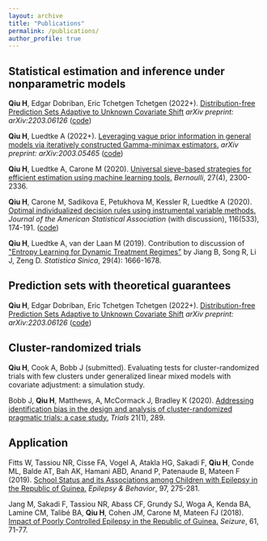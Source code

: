 ```yaml
---
layout: archive
title: "Publications"
permalink: /publications/
author_profile: true
---
```


<!-- {% if author.googlescholar %}-->
<!--  You can also find my articles on <u><a href="{{author.googlescholar}}">my Google Scholar profile</a>.</u>-->
<!--{% endif %}-->

<!--{% include base_path %}-->

<!--{% for post in site.publications reversed %}-->
<!--  {% include archive-single.html %}-->
<!--{% endfor %}-->

## Statistical estimation and inference under nonparametric models

**Qiu H**, Edgar Dobriban, Eric Tchetgen Tchetgen (2022+). [Distribution-free Prediction Sets Adaptive to Unknown Covariate Shift](https://arxiv.org/abs/2203.06126) *arXiv preprint: arXiv:2203.06126* ([code](https://github.com/QIU-Hongxiang-David/APACpredset))

**Qiu H**, Luedtke A (2022+). [Leveraging vague prior information in general models via iteratively constructed Gamma-minimax estimators.](https://arxiv.org/abs/2012.05465) *arXiv preprint: arXiv:2003.05465* ([code](https://github.com/QIU-Hongxiang-David/Gamma-minimax-learninng))

**Qiu H**, Luedtke A, Carone M (2020). [Universal sieve-based strategies for efficient estimation using machine learning tools.](https://urldefense.com/v3/__http://dx.doi.org/10.3150/20-BEJ1309__;!!IBzWLUs!FJ__Wf7ZlbUGbxDfr0ZNwJxC0p4cAFD-CVexxJi8NM4a5cVKpzOjQWXZPFamqS4$) *Bernoulli*, 27(4), 2300-2336.

**Qiu H**, Carone M, Sadikova E, Petukhova M, Kessler R, Luedtke A (2020). [Optimal individualized decision rules using instrumental variable methods.](https://www.tandfonline.com/doi/abs/10.1080/01621459.2020.1745814) *Journal of the American Statistical Association* (with discussion), 116(533), 174-191. ([code](https://www.tandfonline.com/doi/suppl/10.1080/01621459.2020.1745814?scroll=top))

**Qiu H**, Luedtke A, van der Laan M (2019). Contribution to discussion of ["Entropy Learning for Dynamic Treatment Regimes"](http://www3.stat.sinica.edu.tw/statistica/oldpdf/A29N41-9.pdf?vol=29&num=4&art=10) by Jiang B, Song R, Li J, Zeng D. *Statistica Sinica*, 29(4): 1666-1678.

## Prediction sets with theoretical guarantees

**Qiu H**, Edgar Dobriban, Eric Tchetgen Tchetgen (2022+). [Distribution-free Prediction Sets Adaptive to Unknown Covariate Shift](https://arxiv.org/abs/2203.06126) *arXiv preprint: arXiv:2203.06126* ([code](https://github.com/QIU-Hongxiang-David/APACpredset))

## Cluster-randomized trials

**Qiu H**, Cook A, Bobb J (submitted). Evaluating tests for cluster-randomized trials with few clusters under generalized linear mixed models with covariate adjustment: a simulation study.

Bobb J, **Qiu H**, Matthews, A, McCormack J, Bradley K (2020). [Addressing identification bias in the design and analysis of cluster-randomized pragmatic trials: a case study.](https://trialsjournal.biomedcentral.com/articles/10.1186/s13063-020-4148-z) *Trials* 21(1), 289.

## Application

Fitts W, Tassiou NR, Cisse FA, Vogel A, Atakla HG, Sakadi F, **Qiu H**, Conde ML, Balde AT, Bah AK, Hamani ABD, Anand P, Patenaude B, Mateen F (2019). [School Status and its Associations among Children with Epilepsy in the Republic of Guinea.](https://pubmed.ncbi.nlm.nih.gov/31260925/) *Epilepsy & Behavior*, 97, 275-281.

Jang M, Sakadi F, Tassiou NR, Abass CF, Grundy SJ, Woga A, Kenda BA, Lamine CM, Talibé BA, **Qiu H**, Cohen JM, Carone M, Mateen FJ (2018). [Impact of Poorly Controlled Epilepsy in the Republic of Guinea.](https://pubmed.ncbi.nlm.nih.gov/30114675/) *Seizure*, 61, 71-77.
